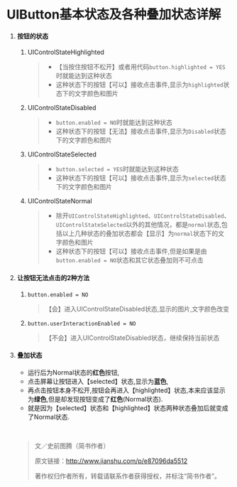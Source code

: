 # UIButton基本状态及各种叠加状态详解

1. #### 按钮的状态

   1. UIControlStateHighlighted

      > - 【当按住按钮不松开】或者用代码`button.highlighted = YES`时就能达到这种状态
      > - 这种状态下的按钮【可以】接收点击事件,显示为`highlighted`状态下的文字颜色和图片

   2. UIControlStateDisabled

      > - `button.enabled = NO`时就能达到这种状态
      > - 这种状态下的按钮【无法】接收点击事件,显示为`Disabled`状态下的文字颜色和图片

   3. UIControlStateSelected

      > - `button.selected = YES`时就能达到这种状态
      > - 这种状态下的按钮【可以】接收点击事件,显示为`selected`状态下的文字颜色和图片

   4. UIControlStateNormal

      >  -  除开`UIControlStateHighlighted`、`UIControlStateDisabled`、`UIControlStateSelected`以外的其他情况，都是`normal`状态,包括以上几种状态的叠加状态都会【显示】为`normal`状态下的文字颜色和图片
      >  - 这种状态下的按钮【可以】接收点击事件,但是如果是由`button.enabled = NO`状态和其它状态叠加则不可点击

2. #### 让按钮无法点击的2种方法

   1. `button.enabled = NO`

      > 【会】进入UIControlStateDisabled状态,显示的图片,文字颜色改变 

   2. `button.userInteractionEnabled = NO`

      > 【不会】进入UIControlStateDisabled状态，继续保持当前状态

3. #### 叠加状态

   - 运行后为Normal状态的**红色**按钮,
   - 点击屏幕让按钮进入【selected】状态,显示为**蓝色**,
   - 再点击按钮本身不松开,按钮会再进入【highlighted】状态,本来应该显示为**绿色**,但是却发现按钮变成了**红色**(Normal状态).
   - 就是因为【selected】状态和【highlighted】状态两种状态叠加后就变成了Normal状态.

   ​

   > 文／史前图腾（简书作者）
   >
   > 原文链接：http://www.jianshu.com/p/e87096da5512
   >
   > 著作权归作者所有，转载请联系作者获得授权，并标注“简书作者”。


